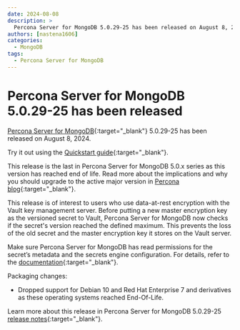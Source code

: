 ```yaml
---
date: 2024-08-08
description: >
  Percona Server for MongoDB 5.0.29-25 has been released on August 8, 2024.
authors: [nastena1606]
categories:
  - MongoDB
tags:
  - Percona Server for MongoDB
---
```


# Percona Server for MongoDB 5.0.29-25 has been released

<!-- more -->

[Percona Server for MongoDB](https://docs.percona.com/percona-server-for-mongodb/5.0/index.html){:target="_blank"} 5.0.29-25 has been released on August 8, 2024.

Try it out using the [Quickstart guide](https://docs.percona.com/percona-server-for-mongodb/5.0/install/index.html){:target="_blank"}. 

This release is the last in Percona Server for MongoDB 5.0.x series as this version has reached end of life. Read more about the implications and why you should upgrade to the active major version in [Percona blog](https://www.percona.com/blog/mongodb-4-4-eol-with-5-0-not-far-behind/){:target="_blank"}.

This release is of interest to users who use data-at-rest encryption with the Vault key management server. Before putting a new master encryption key as the versioned secret to Vault, Percona Server for MongoDB now checks if the secret's version reached the defined maximum. This prevents the loss of the old secret and the master encryption key it stores on the Vault server.

Make sure Percona Server for MongoDB has read permissions for the secret’s metadata and the secrets engine configuration. For details, refer to the [documentation](https://docs.percona.com/percona-server-for-mongodb/5.0/vault.html#master-key-loss-prevention){:target="_blank"}. 

Packaging changes:

* Dropped support for Debian 10 and Red Hat Enterprise 7 and derivatives as these operating systems reached End-Of-Life.

Learn more about this release in Percona Server for MongoDB 5.0.29-25 [release notes](https://docs.percona.com/percona-server-for-mongodb/5.0/release_notes/5.0.29-25.html){:target="_blank"}.

